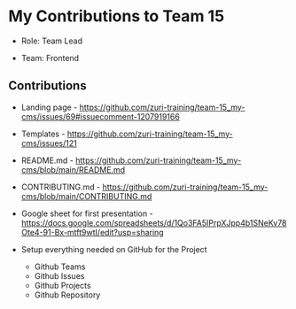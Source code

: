 # My Contributions to Team 15

- Role: Team Lead

- Team: Frontend

## Contributions

- Landing page - <https://github.com/zuri-training/team-15_my-cms/issues/69#issuecomment-1207919166>
- Templates - <https://github.com/zuri-training/team-15_my-cms/issues/121>
- README.md - <https://github.com/zuri-training/team-15_my-cms/blob/main/README.md>
- CONTRIBUTING.md - https://github.com/zuri-training/team-15_my-cms/blob/main/CONTRIBUTING.md
- Google sheet for first presentation - <https://docs.google.com/spreadsheets/d/1Qo3FA5IPrpXJpp4b1SNeKv78Ote4-91-Bx-mtft9wtI/edit?usp=sharing>

- Setup everything needed on GitHub for the Project
  - Github Teams
  - Github Issues
  - Github Projects
  - Github Repository
